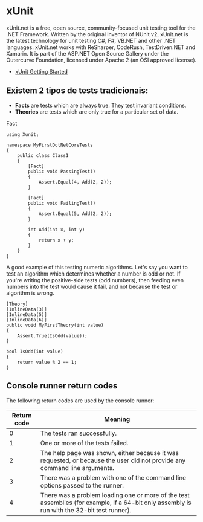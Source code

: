 # xUnit

xUnit.net is a free, open source, community-focused unit testing tool for the .NET Framework. Written by the original inventor of NUnit v2, xUnit.net is the latest technology for unit testing C#, F#, VB.NET and other .NET languages. xUnit.net works with ReSharper, CodeRush, TestDriven.NET and Xamarin. It is part of the ASP.NET Open Source Gallery under the Outercurve Foundation, licensed under Apache 2 (an OSI approved license). 


- [xUnit Getting Started](https://xunit.github.io/docs/getting-started-dotnet-core.html)



## Existem 2 tipos de tests tradicionais:

- **Facts** are tests which are always true. They test invariant conditions.
- **Theories** are tests which are only true for a particular set of data.


Fact

```
using Xunit;

namespace MyFirstDotNetCoreTests
{
    public class Class1
    {
        [Fact]
        public void PassingTest()
        {
            Assert.Equal(4, Add(2, 2));
        }

        [Fact]
        public void FailingTest()
        {
            Assert.Equal(5, Add(2, 2));
        }

        int Add(int x, int y)
        {
            return x + y;
        }
    }
}

```




A good example of this testing numeric algorithms. Let's say you want to test an algorithm which determines whether a number is odd or not. If you're writing the positive-side tests (odd numbers), then feeding even numbers into the test would cause it fail, and not because the test or algorithm is wrong. 


```
[Theory]
[InlineData(3)]
[InlineData(5)]
[InlineData(6)]
public void MyFirstTheory(int value)
{
    Assert.True(IsOdd(value));
}

bool IsOdd(int value)
{
    return value % 2 == 1;
}
```




## Console runner return codes

The following return codes are used by the console runner:


|Return code |	Meaning|
|------|------|
|0 | 	The tests ran successfully.|
|1 | 	One or more of the tests failed.|
|2 | 	The help page was shown, either because it was requested, or because the user did not provide any command line arguments.|
|3 | 	There was a problem with one of the command line options passed to the runner.|
|4 | 	There was a problem loading one or more of the test assemblies (for example, if a 64-bit only assembly is run with the 32-bit test runner).| 


